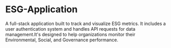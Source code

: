 # ESG-Application
A full-stack application built to track and visualize ESG metrics. It includes a user authentication system and handles API requests for data management.It's designed to help organizations monitor their Environmental, Social, and Governance performance.
